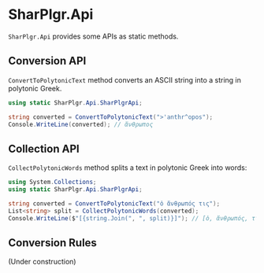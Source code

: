 # SharPlgr.Api
`SharPlgr.Api` provides some APIs as static methods.

## Conversion API
`ConvertToPolytonicText` method converts an ASCII string into a string in polytonic Greek.
```c#
using static SharPlgr.Api.SharPlgrApi;

string converted = ConvertToPolytonicText(">'anthr^opos");
Console.WriteLine(converted); // ἄνθρωπος
```

## Collection API
`CollectPolytonicWords` method splits a text in polytonic Greek into words:
```c#
using System.Collections;
using static SharPlgr.Api.SharPlgrApi;

string converted = ConvertToPolytonicText("ὁ ἄνθρωπός τις");
List<string> split = CollectPolytonicWords(converted);
Console.WriteLine($"[{string.Join(", ", split)}]"); // [ὁ, ἄνθρωπός, τις]
```

## Conversion Rules
(Under construction)